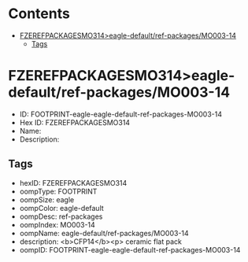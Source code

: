 



Contents
========

* [FZEREFPACKAGESMO314>eagle-default/ref-packages/MO003-14](#fzerefpackagesmo314eagle-defaultref-packagesmo003-14)
	* [Tags](#tags)

# FZEREFPACKAGESMO314>eagle-default/ref-packages/MO003-14

- ID: FOOTPRINT-eagle-eagle-default-ref-packages-MO003-14
- Hex ID: FZEREFPACKAGESMO314
- Name: 
- Description: 

## Tags

- hexID: FZEREFPACKAGESMO314
- oompType: FOOTPRINT
- oompSize: eagle
- oompColor: eagle-default
- oompDesc: ref-packages
- oompIndex: MO003-14
- oompName: eagle-default/ref-packages/MO003-14
- description: &lt;b&gt;CFP14&lt;/b&gt;&lt;p&gt;&#xD;
ceramic flat pack
- oompID: FOOTPRINT-eagle-eagle-default-ref-packages-MO003-14
